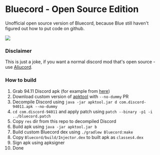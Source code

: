 # Bluecord - Open Source Edition
Unofficial open source version of Bluecord, because Blue still haven't figured out how to put code on github.

![](https://i.imgur.com/E25H08S.png)

### Disclaimer
This is just a joke, if you want a normal discord mod that's open source - use [Aliucord](https://github.com/Aliucord/Aliucord).

### How to build
1. Grab 94.11 Discord apk (for example from [here](https://www.apkmirror.com/wp-content/themes/APKMirror/download.php?id=2729636))
2. Download custom version of [apktool](https://f001.backblazeb2.com/file/avepub/apktool-cli-all.jar) with `--no-dummy` PR
3. Decompile Discord using `java -jar apktool.jar d com.discord-94011.apk --no-dummy`
4. `cd com.discord-94011` and apply patch using `patch --binary -p1 -i ../bluecord.patch`
5. Copy `res` dir from this repo to decompiled Discord 
6. Build apk using `java -jar apktool.jar b`
7. Build custom Bluecord dex using `./gradlew Bluecord:make`
8. Copy `Bluecord/build/Injector.dex` to built apk as `classes4.dex`
9. Sign apk using apksigner
10. Done
